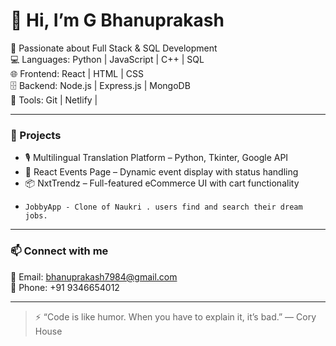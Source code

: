 # 👋 Hi, I’m G Bhanuprakash

🎯 Passionate about Full Stack & SQL Development  
💻 Languages: Python | JavaScript | C++ | SQL  
🌐 Frontend: React | HTML | CSS  
🗄 Backend: Node.js | Express.js | MongoDB  
🔧 Tools: Git | Netlify | 

---

### 🔭 Projects

- 🎙️ Multilingual Translation Platform – Python, Tkinter, Google API  
- 📅 React Events Page – Dynamic event display with status handling  
- 📦 NxtTrendz – Full-featured eCommerce UI with cart functionality
-     JobbyApp - Clone of Naukri . users find and search their dream jobs.

---

### 📫 Connect with me

📧 Email: bhanuprakash7984@gmail.com  
📱 Phone: +91 9346654012  


---

> ⚡ “Code is like humor. When you have to explain it, it’s bad.” — Cory House
>
>

